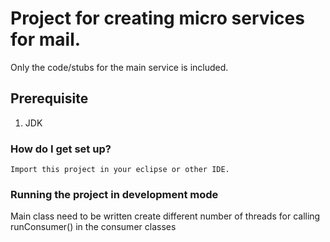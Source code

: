 # Project for creating micro services for mail.
Only the code/stubs for the main service is included.

## Prerequisite
1. JDK
### How do I get set up? 
```
Import this project in your eclipse or other IDE.
```

### Running the project in development mode

Main class need to be written create different number of threads for calling runConsumer() in the consumer classes 
